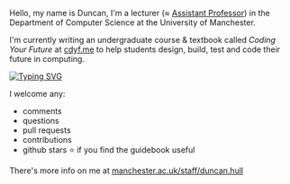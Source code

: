 Hello, my name is Duncan, I'm a lecturer (≈ [Assistant Professor](https://en.wikipedia.org/wiki/Assistant_professor)) in the Department of Computer Science at the University of Manchester. 

I'm currently writing an undergraduate course & textbook called *Coding Your Future* at [cdyf.me](https://www.cdyf.me/) to help students design, build, test and code their future in computing. 

[![Typing SVG](https://readme-typing-svg.herokuapp.com?font=Fira+Code&pause=1000&random=false&width=435&lines=Your+future+is+bright+...;Your+future+needs+coding+...;Let's+start+coding+your+future+...;Find+out+more+at+www.cdyf.me)](https://git.io/typing-svg)

I welcome any: 

* comments
* questions
* pull requests
* contributions
* github stars ⭐️ if you find the guidebook useful

There's more info on me at [manchester.ac.uk/staff/duncan.hull](https://personalpages.manchester.ac.uk/staff/duncan.hull/)

